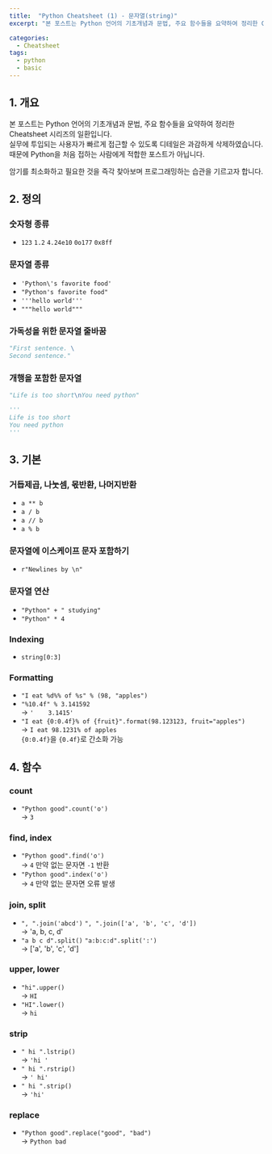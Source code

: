 ```yaml
---
title:  "Python Cheatsheet (1) - 문자열(string)"
excerpt: "본 포스트는 Python 언어의 기초개념과 문법, 주요 함수들을 요약하여 정리한 Cheatsheet 시리즈의 일환입니다."

categories:
  - Cheatsheet
tags:
  - python
  - basic
---
```


## 1. 개요
본 포스트는 Python 언어의 기초개념과 문법, 주요 함수들을 요약하여 정리한 Cheatsheet 시리즈의 일환입니다.  
실무에 투입되는 사용자가 빠르게 접근할 수 있도록 디테일은 과감하게 삭제하였습니다.  
때문에 Python을 처음 접하는 사람에게 적합한 포스트가 아닙니다.

암기를 최소화하고 필요한 것을 즉각 찾아보며 프로그래밍하는 습관을 기르고자 합니다.

## 2. 정의

### 숫자형 종류
- `123` `1.2` `4.24e10` `0o177` `0x8ff`

### 문자열 종류
- `'Python\'s favorite food'`
- `"Python's favorite food"`
- `'''hello world'''`
- `"""hello world"""`

### 가독성을 위한 문자열 줄바꿈
```python
"First sentence. \
Second sentence."
```

### 개행을 포함한 문자열
```python
"Life is too short\nYou need python"
```
```python
'''  
Life is too short  
You need python  
'''
```

## 3. 기본

### 거듭제곱, 나눗셈, 몫반환, 나머지반환
- `a ** b`
- `a / b`
- `a // b`
- `a % b`

### 문자열에 이스케이프 문자 포함하기
- `r"Newlines by \n"`

### 문자열 연산
- `"Python" + " studying"`
- `"Python" * 4`

### Indexing
- `string[0:3]`

### Formatting
- `"I eat %d%% of %s" % (98, "apples")`
- `"%10.4f" % 3.141592`  
  → `'    3.1415'`
- `"I eat {0:0.4f}% of {fruit}".format(98.123123, fruit="apples")`  
  → `I eat 98.1231% of apples`  
  `{0:0.4f}`을 `{0.4f}`로 간소화 가능

## 4. 함수

### count
- `"Python good".count('o')`  
  → `3`

### find, index
- `"Python good".find('o')`  
  → `4`
  만약 없는 문자면 `-1` 반환
- `"Python good".index('o')`  
  → `4`
  만약 없는 문자면 오류 발생

### join, split
- `", ".join('abcd')` `", ".join(['a', 'b', 'c', 'd'])`  
  → 'a, b, c, d'
- `"a b c d".split()` `"a:b:c:d".split(':') `  
  → ['a', 'b', 'c', 'd']

### upper, lower
- `"hi".upper()`  
  → `HI`
- `"HI".lower()`  
  → `hi`

### strip
- `" hi ".lstrip()`  
  → `'hi '`
- `" hi ".rstrip()`  
  → `' hi'`
- `" hi ".strip()`  
  → `'hi'`

### replace
- `"Python good".replace("good", "bad")`  
  → `Python bad`